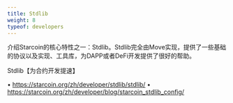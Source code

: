 ```yaml
---
title: Stdlib
weight: 8
typeof: developers
---
```


介绍Starcoin的核心特性之一：Stdlib。Stdlib完全由Move实现，提供了一些基础的协议以及实现、工具库，为DAPP或者DeFi开发提供了很好的帮助。

<!--more-->

Stdlib【为合约开发提速】

• https://starcoin.org/zh/developer/stdlib/stdlib/
• https://starcoin.org/zh/developer/blog/starcoin_stdlib_config/